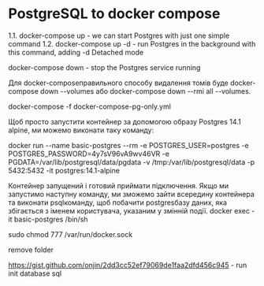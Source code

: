 # PostgreSQL to docker compose
1.1. docker-compose up   - we can start Postgres with just one simple command
1.2. docker-compose up -d   - run Postgres in the background with this command, adding -d Detached mode

docker-compose down   - stop the Postgres service running

Для docker-composeправильного способу видалення томів буде docker-compose down --volumes
або 
docker-compose down --rmi all --volumes.


docker-compose -f docker-compose-pg-only.yml


Щоб просто запустити контейнер за допомогою образу Postgres 14.1 alpine, ми можемо виконати таку команду:

docker run --name basic-postgres --rm -e POSTGRES_USER=postgres -e POSTGRES_PASSWORD=4y7sV96vA9wv46VR -e PGDATA=/var/lib/postgresql/data/pgdata -v /tmp:/var/lib/postgresql/data -p 5432:5432 -it postgres:14.1-alpine

Контейнер запущений і готовий приймати підключення. Якщо ми запустимо наступну команду, ми зможемо зайти всередину контейнера та виконати psqlкоманду, щоб побачити postgresбазу даних, яка збігається з іменем користувача, указаним у змінній події.
docker exec -it basic-postgres /bin/sh


sudo chmod 777 /var/run/docker.sock

<!-- sudo rm -r -f postgres-data/  --> remove folder


https://gist.github.com/onjin/2dd3cc52ef79069de1faa2dfd456c945    - run init database sql

